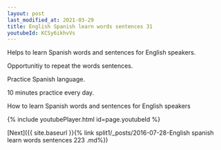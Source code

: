 ```yaml
---
layout: post
last_modified_at: 2021-03-29
title: English Spanish learn words sentences 31 
youtubeId: KCSy6ikhvVs
---
```

 
 
Helps to learn Spanish words and sentences for English speakers.

Opportunitiy to repeat the words sentences. 

Practice Spanish language. 
 
10 minutes practice every day. 
 
How to learn Spanish words and sentences for English speakers 
 
{% include youtubePlayer.html id=page.youtubeId %}
 
 
[Next]({{ site.baseurl }}{% link  split1/_posts/2016-07-28-English spanish learn words sentences 223 .md%})
 
